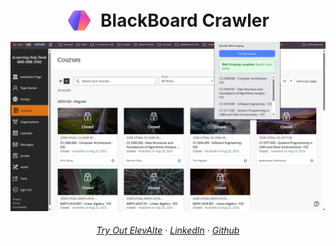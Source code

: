 <p align="center">
  <img src="BlackBoardCrawlerLogo.svg" alt="BlackBoard Crawler Logo" width="40" style="vertical-align: middle; margin-right: 10px;">
  <span style="font-size: 2em; font-weight: bold; vertical-align: middle;">BlackBoard Crawler</span>
</p>
<p align="center">
 <img src="READMELanding.png"/>
</p>

<h6 align="center">
    <a href="https://elevaiteworkspace.com">Try Out ElevAIte</a>
    ·
    <a href="https://www.linkedin.com/in/tejas-raman-1a892b255/">LinkedIn</a>
    ·
    <a href="https://github.com/traman2/">Github</a>
</h6>